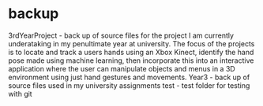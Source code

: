 # backup

3rdYearProject - back up of source files for the project I am currently underataking in my penultimate year at university. The focus of the projects is to locate and track a users hands using an Xbox Kinect, identify the hand pose made using machine learning, then incorporate this into an interactive application where the user can manipulate objects and menus in a 3D environment using just hand gestures and movements.
Year3 - back up of source files used in my university assignments
test - test folder for testing with git

